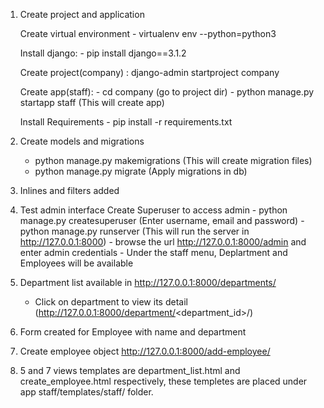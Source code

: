 1. Create project and application

	Create virtual environment  - virtualenv env --python=python3

	Install django:
		- pip install django==3.1.2

	Create project(company) : django-admin startproject company

	Create app(staff):
		- cd company (go to project dir)
		- python manage.py startapp staff (This will create app)

	Install Requirements
		- pip install -r requirements.txt

2. Create models and migrations
	- python manage.py makemigrations (This will create migration files)
	- python manage.py migrate (Apply migrations in db)

3. Inlines and filters added

4. Test admin interface
    Create Superuser to access admin
    	- python manage.py createsuperuser (Enter username, email and password)
    	- python manage.py runserver (This will run the server in http://127.0.0.1:8000)
    	- browse the url http://127.0.0.1:8000/admin and enter admin credentials
    	- Under the staff menu, Deplartment and Employees will be available

5. Department list available in http://127.0.0.1:8000/departments/
	- Click on department to view its detail (http://127.0.0.1:8000/department/<department_id>/)

6. Form created for Employee with name and department

7. Create employee object http://127.0.0.1:8000/add-employee/

8. 5 and 7 views templates are department_list.html and create_employee.html respectively,
   these templetes are placed under app staff/templates/staff/ folder.